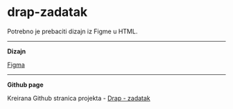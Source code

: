 # drap-zadatak

Potrebno je prebaciti dizajn iz Figme u HTML. 

_______

**Dizajn**

[Figma](https://www.figma.com/file/35atvfk1R9nDQQFGMCvjrS/Zadatak?node-id=0%3A50)



_______

**Github page**

Kreirana Github stranica projekta - [Drap - zadatak](https://igver.github.io/drap-zadatak/)
